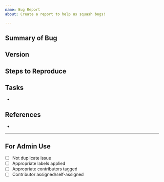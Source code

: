 ```yaml
---
name: Bug Report 
about: Create a report to help us squash bugs!

---
```


<!-- < < < < < < < < < < < < < < < < < < < < < < < < < < < < < < < < < ☺ 
v                            ✰  Thanks for opening an issue! ✰    
v    Before smashing the submit button please review the template.
v    Please also ensure that this is not a duplicate issue :)  
☺ > > > > > > > > > > > > > > > > > > > > > > > > > > > > > > > > >  -->

## Summary of Bug

<!-- Concisely describe the issue -->

## Version

<!-- git commit hash or release version -->

## Steps to Reproduce

<!-- What commands in order should someone run to reproduce your problem? -->

## Tasks

- 

## References

-
____

## For Admin Use

- [ ] Not duplicate issue
- [ ] Appropriate labels applied
- [ ] Appropriate contributors tagged
- [ ] Contributor assigned/self-assigned
